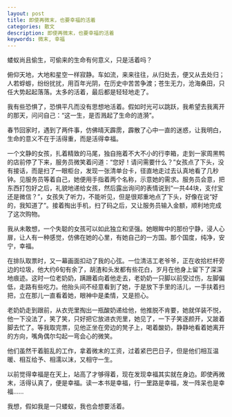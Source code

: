 ```yaml
---
layout: post
title: 即使再微末，也要幸福的活着
categories: 散文
description: 即使再微末，也要幸福的活着
keywords: 微末, 幸福
---
```


蝼蚁尚且偷生，可偷来的生命有何意义，只是活着吗？

俯仰天地，大地和星空一样寂静。车如流，来来往往，从归处去，便又从去处归；人若蜉蝣，纷纷扰扰，用百年光阴，在历史中苦苦争渡；苍生无力，沧海桑田，只任大势起起落落。太多的活着，最后都是轻轻地走了。

我有些恐惧了，恐惧平凡而没有思想地活着。假如时光可以跳跃，我希望去我离开的那天，问问自己：“这一生，是否溅起了生命的涟漪”。

春节回家时，遇到了两件事，仿佛晴天霹雳，霹散了心中一直的迷惑，让我明白，生命的意义不在于活得重，而是活得幸福。

一个文静的女孩，扎着精致的马尾，独自拖着不大不小的行李箱，走到一家周黑鸭的店前停了下来，服务员微笑着问道：“您好！请问需要什么？”女孩点了下头，没有接话，而是扫了一眼柜台，发现一张清单台卡，径直地走过去认真地看了几秒钟。见服务员等着自己，她便用手指着两个名称，示意她的需求。服务员会意，把东西打包好之后，礼貌地递给女孩，然后露出询问的表情说到“一共44块，支付宝还是微信？”，女孩失了听力，不能听见，但是很郑重地点了下头，好像在说“好的，我知道了”。接着掏出手机，扫了码之后，又让服务员输入金额，顺利地完成了这次购物。

我从未敢想，一个失聪的女孩可以如此独立和坚强。她眼眸中的那份宁静，浸人心扉，让人有一种感觉，仿佛在她的心里，有她自己的一方国。那个国度，纯净，安宁，幸福。

在排队取票时，又一幕画面扣动了我的心弦。一位清洁工老爷爷，正在收拾栏杆旁边的垃圾，他大约6旬有余了，胡渣和头发都有些花白，岁月在他身上留下了深深地痕迹。这时一位老奶奶，蹒跚着向着他走去，老奶奶一只脚以前受过伤，左脚偏低，走路有些吃力。他抬头间不经意看到了她，于是放下手里的活儿，一手扶着扫把，立在那儿一直看着她，眼神中是柔情，又是担心。

老奶奶走到跟前，从衣兜里掏出一瓶酸奶递给他，他推脱不肯要，她就佯装不悦，他一下没法了，笑了笑，只好把它放进衣兜里，她见了，一下子笑逐颜开，又跛着脚去忙了。等我取完票，见他正坐在旁边的凳子上，喝着酸奶，静静地看着她离开的方向，嘴角偶尔勾起一弯会心的微笑。

他们虽然干着脏乱的工作，拿着微末的工资，过着紧巴巴日子，但是他们相互温暖、相互给予、相濡以沫，又相守一生。

以前觉得幸福是在天上，站高了才够得着，现在发现幸福其实就在身边。即使再微末，活得认真了，便是幸福。读一本书是幸福，行一里路是幸福，发一阵呆也是幸福……

我想，假如我是一只蝼蚁，我也会想要活着。
